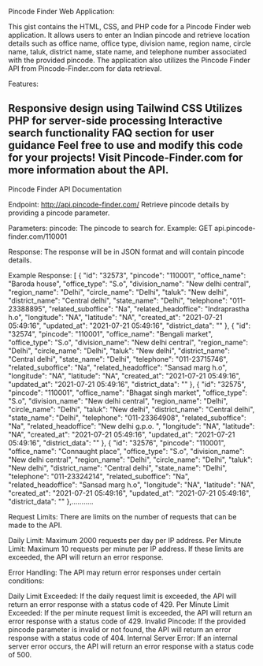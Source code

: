 Pincode Finder Web Application:

This gist contains the HTML, CSS, and PHP code for a Pincode Finder web application. It allows users to enter an Indian pincode and retrieve location details such as office name, office type, division name, region name, circle name, taluk, district name, state name, and telephone number associated with the provided pincode. The application also utilizes the Pincode Finder API from Pincode-Finder.com for data retrieval.

Features:

Responsive design using Tailwind CSS
Utilizes PHP for server-side processing
Interactive search functionality
FAQ section for user guidance
Feel free to use and modify this code for your projects! Visit Pincode-Finder.com for more information about the API.
----------------------------------------------------------------------------------------------------------------------------------

Pincode Finder API Documentation

Endpoint: http://api.pincode-finder.com/
Retrieve pincode details by providing a pincode parameter.

Parameters:
pincode: The pincode to search for.
Example:
GET api.pincode-finder.com/110001

Response:
The response will be in JSON format and will contain pincode details.

Example Response:
[
    {
        "id": "32573",
        "pincode": "110001",
        "office_name": "Baroda house",
        "office_type": "S.o",
        "division_name": "New delhi central",
        "region_name": "Delhi",
        "circle_name": "Delhi",
        "taluk": "New delhi",
        "district_name": "Central delhi",
        "state_name": "Delhi",
        "telephone": "011-23388895",
        "related_suboffice": "Na",
        "related_headoffice": "Indraprastha h.o",
        "longitude": "NA",
        "latitude": "NA",
        "created_at": "2021-07-21 05:49:16",
        "updated_at": "2021-07-21 05:49:16",
        "district_data": ""
    },
    {
        "id": "32574",
        "pincode": "110001",
        "office_name": "Bengali market",
        "office_type": "S.o",
        "division_name": "New delhi central",
        "region_name": "Delhi",
        "circle_name": "Delhi",
        "taluk": "New delhi",
        "district_name": "Central delhi",
        "state_name": "Delhi",
        "telephone": "011-23715746",
        "related_suboffice": "Na",
        "related_headoffice": "Sansad marg h.o",
        "longitude": "NA",
        "latitude": "NA",
        "created_at": "2021-07-21 05:49:16",
        "updated_at": "2021-07-21 05:49:16",
        "district_data": ""
    },
    {
        "id": "32575",
        "pincode": "110001",
        "office_name": "Bhagat singh market",
        "office_type": "S.o",
        "division_name": "New delhi central",
        "region_name": "Delhi",
        "circle_name": "Delhi",
        "taluk": "New delhi",
        "district_name": "Central delhi",
        "state_name": "Delhi",
        "telephone": "011-23364908",
        "related_suboffice": "Na",
        "related_headoffice": "New delhi g.p.o. ",
        "longitude": "NA",
        "latitude": "NA",
        "created_at": "2021-07-21 05:49:16",
        "updated_at": "2021-07-21 05:49:16",
        "district_data": ""
    },
    {
        "id": "32576",
        "pincode": "110001",
        "office_name": "Connaught place",
        "office_type": "S.o",
        "division_name": "New delhi central",
        "region_name": "Delhi",
        "circle_name": "Delhi",
        "taluk": "New delhi",
        "district_name": "Central delhi",
        "state_name": "Delhi",
        "telephone": "011-23324214",
        "related_suboffice": "Na",
        "related_headoffice": "Sansad marg h.o",
        "longitude": "NA",
        "latitude": "NA",
        "created_at": "2021-07-21 05:49:16",
        "updated_at": "2021-07-21 05:49:16",
        "district_data": ""
    },...........

Request Limits:
There are limits on the number of requests that can be made to the API.

Daily Limit: Maximum 2000 requests per day per IP address.
Per Minute Limit: Maximum 10 requests per minute per IP address.
If these limits are exceeded, the API will return an error response.

Error Handling:
The API may return error responses under certain conditions:

Daily Limit Exceeded: If the daily request limit is exceeded, the API will return an error response with a status code of 429.
Per Minute Limit Exceeded: If the per minute request limit is exceeded, the API will return an error response with a status code of 429.
Invalid Pincode: If the provided pincode parameter is invalid or not found, the API will return an error response with a status code of 404.
Internal Server Error: If an internal server error occurs, the API will return an error response with a status code of 500.
